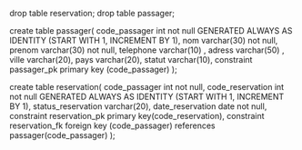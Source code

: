 

drop table reservation;
drop table passager;


create table passager(
code_passager int not null GENERATED ALWAYS AS IDENTITY  (START WITH 1, INCREMENT BY 1),
nom varchar(30) not  null,
prenom varchar(30) not null,
telephone varchar(10) ,
adress varchar(50) ,
ville varchar(20),
pays varchar(20),
statut varchar(10),
constraint passager_pk primary key (code_passager)
);

create table reservation(
code_passager int  not null,
code_reservation int not null GENERATED ALWAYS AS IDENTITY  (START WITH 1, INCREMENT BY 1),
status_reservation varchar(20),
date_reservation date not null,
constraint reservation_pk primary key(code_reservation),
constraint reservation_fk foreign key (code_passager) references passager(code_passager)
);
